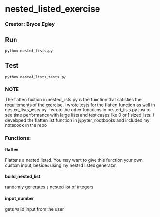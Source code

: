 # nested_listed_exercise

### Creator: Bryce Egley
## Run 
```python nested_lists.py```
## Test 
```python nested_lists_tests.py```

### NOTE 
The flatten fuction in nested_lists.py is the function that satisfies the requirements of the exercise. I wrote tests for the flatten function as well in nested_lists_tests.py. I wrote the other functions in nested_lists.py just to see time performance with large lists and test cases like 0 or 1 sized lists. I developed the flatten list function in jupyter_nootbooks and included my notebook in the repo

### Functions:
#### flatten
Flattens a nested listed. You may want to give this function your own custom input, besides using my nested listed generator.

#### build_nested_list
randomly generates a nested list of integers

#### input_number
gets valid input from the user


